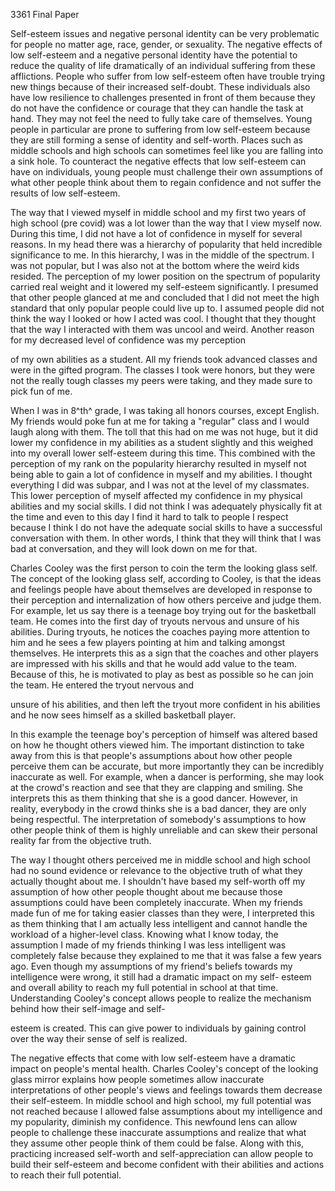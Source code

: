 3361 Final Paper

Self-esteem issues and negative personal identity can be very
problematic for people no matter age, race, gender, or sexuality. The
negative effects of low self-esteem and a negative personal identity
have the potential to reduce the quality of life dramatically of an
individual suffering from these afflictions. People who suffer from low
self-esteem often have trouble trying new things because of their
increased self-doubt. These individuals also have low resilience to
challenges presented in front of them because they do not have the
confidence or courage that they can handle the task at hand. They may
not feel the need to fully take care of themselves. Young people in
particular are prone to suffering from low self-esteem because they are
still forming a sense of identity and self-worth. Places such as middle
schools and high schools can sometimes feel like you are falling into a
sink hole. To counteract the negative effects that low self-esteem can
have on individuals, young people must challenge their own assumptions
of what other people think about them to regain confidence and not
suffer the results of low self-esteem.

The way that I viewed myself in middle school and my first two years of
high school (pre covid) was a lot lower than the way that I view myself
now. During this time, I did not have a lot of confidence in myself for
several reasons. In my head there was a hierarchy of popularity that
held incredible significance to me. In this hierarchy, I was in the
middle of the spectrum. I was not popular, but I was also not at the
bottom where the weird kids resided. The perception of my lower position
on the spectrum of popularity carried real weight and it lowered my
self-esteem significantly. I presumed that other people glanced at me
and concluded that I did not meet the high standard that only popular
people could live up to. I assumed people did not think the way I looked
or how I acted was cool. I thought that they thought that the way I
interacted with them was uncool and weird. Another reason for my
decreased level of confidence was my perception

of my own abilities as a student. All my friends took advanced classes
and were in the gifted program. The classes I took were honors, but they
were not the really tough classes my peers were taking, and they made
sure to pick fun of me.

When I was in 8^th^ grade, I was taking all honors courses, except
English. My friends would poke fun at me for taking a "regular" class
and I would laugh along with them. The toll that this had on me was not
huge, but it did lower my confidence in my abilities as a student
slightly and this weighed into my overall lower self-esteem during this
time. This combined with the perception of my rank on the popularity
hierarchy resulted in myself not being able to gain a lot of confidence
in myself and my abilities. I thought everything I did was subpar, and I
was not at the level of my classmates. This lower perception of myself
affected my confidence in my physical abilities and my social skills. I
did not think I was adequately physically fit at the time and even to
this day I find it hard to talk to people I respect because I think I do
not have the adequate social skills to have a successful conversation
with them. In other words, I think that they will think that I was bad
at conversation, and they will look down on me for that.

Charles Cooley was the first person to coin the term the looking glass
self. The concept of the looking glass self, according to Cooley, is
that the ideas and feelings people have about themselves are developed
in response to their perception and internalization of how others
perceive and judge them. For example, let us say there is a teenage boy
trying out for the basketball team. He comes into the first day of
tryouts nervous and unsure of his abilities. During tryouts, he notices
the coaches paying more attention to him and he sees a few players
pointing at him and talking amongst themselves. He interprets this as a
sign that the coaches and other players are impressed with his skills
and that he would add value to the team. Because of this, he is
motivated to play as best as possible so he can join the team. He
entered the tryout nervous and

unsure of his abilities, and then left the tryout more confident in his
abilities and he now sees himself as a skilled basketball player.

In this example the teenage boy\'s perception of himself was altered
based on how he thought others viewed him. The important distinction to
take away from this is that people\'s assumptions about how other people
perceive them can be accurate, but more importantly they can be
incredibly inaccurate as well. For example, when a dancer is performing,
she may look at the crowd\'s reaction and see that they are clapping and
smiling. She interprets this as them thinking that she is a good dancer.
However, in reality, everybody in the crowd thinks she is a bad dancer,
they are only being respectful. The interpretation of somebody\'s
assumptions to how other people think of them is highly unreliable and
can skew their personal reality far from the objective truth.

The way I thought others perceived me in middle school and high school
had no sound evidence or relevance to the objective truth of what they
actually thought about me. I shouldn't have based my self-worth off my
assumption of how other people thought about me because those
assumptions could have been completely inaccurate. When my friends made
fun of me for taking easier classes than they were, I interpreted this
as them thinking that I am actually less intelligent and cannot handle
the workload of a higher-level class. Knowing what I know today, the
assumption I made of my friends thinking I was less intelligent was
completely false because they explained to me that it was false a few
years ago. Even though my assumptions of my friend\'s beliefs towards my
intelligence were wrong, it still had a dramatic impact on my self-
esteem and overall ability to reach my full potential in school at that
time. Understanding Cooley\'s concept allows people to realize the
mechanism behind how their self-image and self-

esteem is created. This can give power to individuals by gaining control
over the way their sense of self is realized.

The negative effects that come with low self-esteem have a dramatic
impact on people\'s mental health. Charles Cooley\'s concept of the
looking glass mirror explains how people sometimes allow inaccurate
interpretations of other people\'s views and feelings towards them
decrease their self-esteem. In middle school and high school, my full
potential was not reached because I allowed false assumptions about my
intelligence and my popularity, diminish my confidence. This newfound
lens can allow people to challenge these inaccurate assumptions and
realize that what they assume other people think of them could be false.
Along with this, practicing increased self-worth and self-appreciation
can allow people to build their self-esteem and become confident with
their abilities and actions to reach their full potential.
